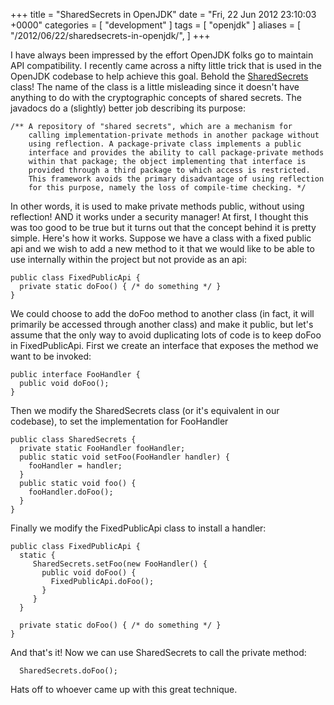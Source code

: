 +++
title = "SharedSecrets in OpenJDK"
date = "Fri, 22 Jun 2012 23:10:03 +0000"
categories = [ "development" ]
tags = [ "openjdk" ]
aliases = [
    "/2012/06/22/sharedsecrets-in-openjdk/",
]
+++

I have always been impressed by the effort OpenJDK folks go to maintain API compatibility. I recently came across a nifty little trick that is used in the OpenJDK codebase to help achieve this goal. Behold the [SharedSecrets](http://hg.openjdk.java.net/jdk8/jdk8/jdk/file/tip/src/share/classes/sun/misc/SharedSecrets.java "Code for sun.misc.SharedSecets") class! The name of the class is a little misleading since it doesn't have anything to do with the cryptographic concepts of shared secrets. The javadocs do a (slightly) better job describing its purpose:

    /** A repository of "shared secrets", which are a mechanism for
        calling implementation-private methods in another package without
        using reflection. A package-private class implements a public
        interface and provides the ability to call package-private methods
        within that package; the object implementing that interface is
        provided through a third package to which access is restricted.
        This framework avoids the primary disadvantage of using reflection
        for this purpose, namely the loss of compile-time checking. */

In other words, it is used to make private methods public, without using
reflection! AND it works under a security manager! At first, I thought this
was too good to be true but it turns out that the concept behind it is pretty
simple. Here's how it works. Suppose we have a class with a fixed public api
and we wish to add a new method to it that we would like to be able to use
internally within the project but not provide as an api:

    public class FixedPublicApi {
      private static doFoo() { /* do something */ }
    }

We could choose to add the doFoo method to another class (in fact, it will
primarily be accessed through another class) and make it public, but let's
assume that the only way to avoid duplicating lots of code is to keep doFoo in
FixedPublicApi. First we create an interface that exposes the method we want
to be invoked:

    public interface FooHandler {
      public void doFoo();
    }

Then we modify the SharedSecrets class (or it's equivalent in our codebase),
to set the implementation for FooHandler

    public class SharedSecrets {
      private static FooHandler fooHandler;
      public static void setFoo(FooHandler handler) {
        fooHandler = handler;
      }
      public static void foo() {
        fooHandler.doFoo();
      }
    }

Finally we modify the FixedPublicApi class to install a handler:


    public class FixedPublicApi {
      static {
         SharedSecrets.setFoo(new FooHandler() {
           public void doFoo() {
             FixedPublicApi.doFoo();
           }
         }
      }

      private static doFoo() { /* do something */ }
    }

And that's it! Now we can use SharedSecrets to call the private method:

      SharedSecrets.doFoo();
    
  
Hats off to whoever came up with this great technique.

